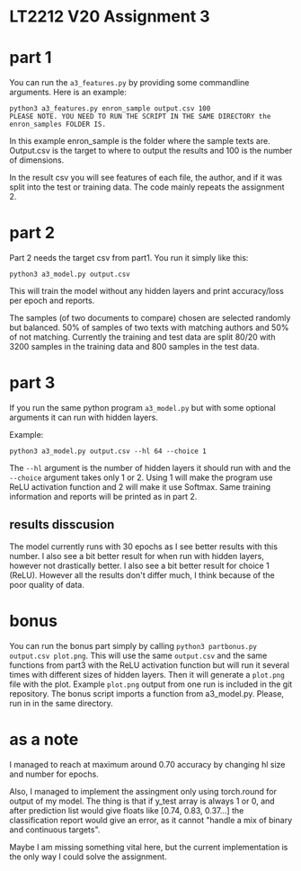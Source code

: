 # LT2212 V20 Assignment 3

# part 1

You can run the `a3_features.py` by providing some commandline arguments. Here is an example:

```
python3 a3_features.py enron_sample output.csv 100
PLEASE NOTE. YOU NEED TO RUN THE SCRIPT IN THE SAME DIRECTORY the enron_samples FOLDER IS. 
```

In this example enron_sample is the folder where the sample texts are. Output.csv is the target to where to output the results and 100 is the number of dimensions.

In the result csv you will see features of each file, the author, and if it was split into the test or training data. The code mainly repeats the assignment 2.

# part 2

Part 2 needs the target csv from part1. You run it simply like this:

```
python3 a3_model.py output.csv 
```

This will train the model without any hidden layers and print accuracy/loss per epoch and reports.

The samples (of two documents to compare) chosen are selected randomly but balanced. 50% of samples of two texts with matching authors and 50% of not matching. Currently the training and test data are split 80/20 with 3200 samples in the training data and 800 samples in the test data.

# part 3

If you run the same python program `a3_model.py` but with some optional arguments it can run with hidden layers.

Example:

```
python3 a3_model.py output.csv --hl 64 --choice 1
```

The `--hl` argument is the number of hidden layers it should run with and the
`--choice` argument takes only 1 or 2. Using 1 will make the program use ReLU activation function and 2 will make it use Softmax. Same training information and reports will be printed as in part 2.

## results disscusion

The model currently runs with 30 epochs as I see better results with this number. I also see a bit better result for when run with hidden layers, 
however not drastically better.
I also see a bit better result for choice 1 (ReLU).  However all the results don't differ much, I think because of the poor quality of data.




# bonus

You can run the bonus part simply by calling `python3 partbonus.py output.csv plot.png`. This will use the same `output.csv` and the same functions from part3 with the ReLU activation function but will run it several times with different sizes of hidden layers. Then it will generate a `plot.png` file with the plot. Example `plot.png` output from one run is included in the git repository.
The bonus script imports a function from a3_model.py. Please, run in in the same directory. 

# as a note

I managed to reach at maximum around 0.70 accuracy by changing hl size and number for epochs. 

Also, I managed to implement the assingment only using torch.round for output of my model.
The thing is that if y_test array is always 1 or 0, and after prediction list would give floats like [0.74, 0.83, 0.37...] 
the classification report would give an error, as it cannot "handle a mix of binary and continuous targets". 

Maybe I am missing something vital here, but the current implementation is the only way I could solve the assignment.


